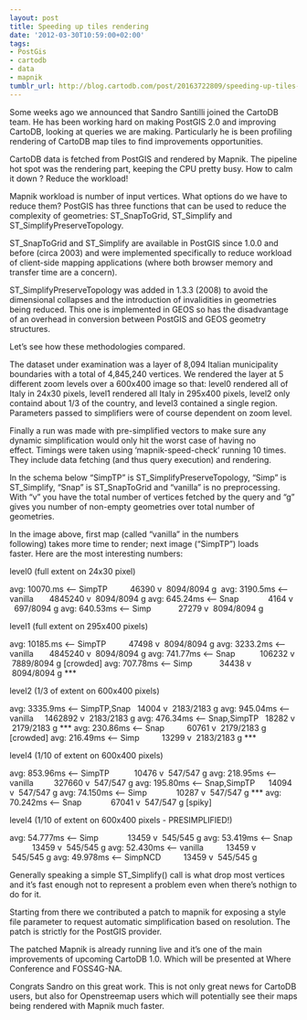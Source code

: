 ```yaml
---
layout: post
title: Speeding up tiles rendering
date: '2012-03-30T10:59:00+02:00'
tags:
- PostGis
- cartodb
- data
- mapnik
tumblr_url: http://blog.cartodb.com/post/20163722809/speeding-up-tiles-rendering
---
```





Some weeks ago we announced that Sandro Santilli joined the CartoDB team. He has been working hard on making PostGIS 2.0 and improving CartoDB, looking at queries we are making. Particularly he is been profiling rendering of CartoDB map tiles to find improvements opportunities.



CartoDB data is fetched from PostGIS and rendered by Mapnik. The pipeline hot spot was the rendering part, keeping the CPU pretty busy. How to calm it down ? Reduce the workload!



Mapnik workload is number of input vertices. What options do we have to reduce them? PostGIS has three functions that can be used to reduce the complexity of geometries: ST_SnapToGrid, ST_Simplify and ST_SimplifyPreserveTopology.



ST_SnapToGrid and ST_Simplify are available in PostGIS since 1.0.0 and before (circa 2003) and were implemented specifically to reduce workload of client-side mapping applications (where both browser memory and transfer time are a concern).



ST_SimplifyPreserveTopology was added in 1.3.3 (2008) to avoid the dimensional collapses and the introduction of invalidities in geometries being reduced. This one is implemented in GEOS so has the disadvantage of an overhead in conversion between PostGIS and GEOS geometry structures.



Let’s see how these methodologies compared.



The dataset under examination was a layer of 8,094 Italian municipality boundaries with a total of 4,845,240 vertices. We rendered the layer at 5 different zoom levels over a 600x400 image so that: level0 rendered all of Italy in 24x30 pixels, level1 rendered all Italy in 295x400 pixels, level2 only containd about 1/3 of the country, and level3 contained a single region. Parameters passed to simplifiers were of course dependent on zoom level.



Finally a run was made with pre-simplified vectors to make sure any dynamic simplification would only hit the worst case of having no effect. Timings were taken using ‘mapnik-speed-check’ running 10 times. They include data fetching (and thus query execution) and rendering.



In the schema below “SimpTP” is ST_SimplifyPreserveTopology, “Simp” is ST_Simplify, “Snap” is ST_SnapToGrid and “vanilla” is no preprocessing. With “v” you have the total number of vertices fetched by the query and “g” gives you number of non-empty geometries over total number of geometries.



In the image above, first map (called “vanilla” in the numbers following) takes more time to render; next image (“SimpTP”) loads faster. Here are the most interesting numbers:







level0 (full extent on 24x30 pixel)




avg: 10070.ms <— SimpTP          46390 v  8094/8094 g 
avg: 3190.5ms <— vanilla       4845240 v  8094/8094 g
avg: 645.24ms <— Snap             4164 v   697/8094 g
avg: 640.53ms <— Simp            27279 v  8094/8094 g 








level1 (full extent on 295x400 pixels)




avg: 10185.ms <— SimpTP          47498 v  8094/8094 g
avg: 3233.2ms <— vanilla       4845240 v  8094/8094 g
avg: 741.77ms <— Snap           106232 v  7889/8094 g [crowded]
avg: 707.78ms <— Simp            34438 v  8094/8094 g ***








level2 (1/3 of extent on 600x400 pixels)




avg: 3335.9ms <— SimpTP,Snap   14004 v  2183/2183 g
avg: 945.04ms <— vanilla     1462892 v  2183/2183 g
avg: 476.34ms <— Snap,SimpTP   18282 v  2179/2183 g ***
avg: 230.86ms <— Snap          60761 v  2179/2183 g [crowded]
avg: 216.49ms <— Simp          13299 v  2183/2183 g ***








level4 (1/10 of extent on 600x400 pixels)




avg: 853.96ms <— SimpTP           10476 v  547/547 g
avg: 218.95ms <— vanilla         327660 v  547/547 g
avg: 195.80ms <— Snap,SimpTP      14094 v  547/547 g
avg: 74.150ms <— Simp             10287 v  547/547 g ***
avg: 70.242ms <— Snap             67041 v  547/547 g [spiky]








level4 (1/10 of extent on 600x400 pixels - PRESIMPLIFIED!)




avg: 54.777ms <— Simp             13459 v  545/545 g
avg: 53.419ms <— Snap             13459 v  545/545 g
avg: 52.430ms <— vanilla          13459 v  545/545 g
avg: 49.978ms <— SimpNCD          13459 v  545/545 g




Generally speaking a simple ST_Simplify() call is what drop most vertices and it’s fast enough not to represent a problem even when there’s nothign to do for it.



Starting from there we contributed a patch to mapnik for exposing a style file parameter to request automatic simplification based on resolution. The patch is strictly for the PostGIS provider.



The patched Mapnik is already running live and it’s one of the main improvements of upcoming CartoDB 1.0. Which will be presented at Where Conference and FOSS4G-NA.



Congrats Sandro on this great work. This is not only great news for CartoDB users, but also for Openstreemap users which will potentially see their maps being rendered with Mapnik much faster.
